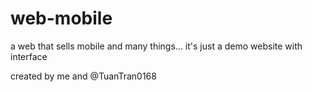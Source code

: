 # web-mobile
a web that sells mobile and many things...
it's just a demo website with interface
<p>created by me and @TuanTran0168</p>
